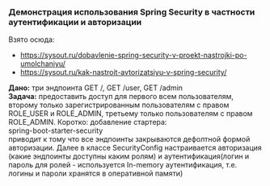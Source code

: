 ### Демонстрация использования Spring Security в частности аутентификации и авторизации

Взято осюда:
<ul>
<li><a href="https://sysout.ru/dobavlenie-spring-security-v-proekt-nastrojki-po-umolchaniyu/">https://sysout.ru/dobavlenie-spring-security-v-proekt-nastrojki-po-umolchaniyu/</a></li> 
<li><a href="https://sysout.ru/kak-nastroit-avtorizatsiyu-v-spring-security/">https://sysout.ru/kak-nastroit-avtorizatsiyu-v-spring-security/</a> </li> 
</ul>
<b>Дано:</b> три эндпоинта GET /, GET /user, GET /admin </br>
<b>Задача:</b> предоставить доступ для первого всем пользователям, 
второму только зарегистрированным пользователям с правом ROLE_USER и ROLE_ADMIN,
третьему только пользователям с правом ROLE_ADMIN.
Коротко: добавление стартера:</br>
spring-boot-starter-security</br>
приводит к тому что все эндпоинты закрываются дефолтной формой авторизации.
Далее в классе SecurityConfig настраивается авторизация
(какие эндпоинты доступны каким ролям) и аутентификация(логин и пароль для ролей - используется In-memory аутентификация, 
т.е. логины и пароли хранятся в оперативной памяти)

